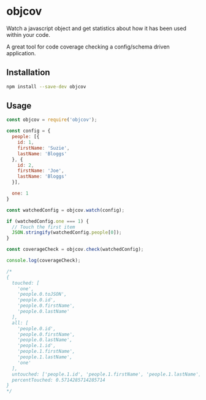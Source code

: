# objcov
Watch a javascript object and get statistics about how it has been used within your code.

A great tool for code coverage checking a config/schema driven application.

## Installation
```bash
npm install --save-dev objcov
```

## Usage
```javascript
const objcov = require('objcov');

const config = {
  people: [{
    id: 1,
    firstName: 'Suzie',
    lastName: 'Bloggs'
  }, {
    id: 2,
    firstName: 'Joe',
    lastName: 'Bloggs'
  }],

  one: 1
}

const watchedConfig = objcov.watch(config);

if (watchedConfig.one === 1) {
  // Touch the first item
  JSON.stringify(watchedConfig.people[0]);
}

const coverageCheck = objcov.check(watchedConfig);

console.log(coverageCheck);

/*
{
  touched: [
    'one',
    'people.0.toJSON',
    'people.0.id',
    'people.0.firstName',
    'people.0.lastName'
  ],
  all: [
    'people.0.id',
    'people.0.firstName',
    'people.0.lastName',
    'people.1.id',
    'people.1.firstName',
    'people.1.lastName',
    'one'
  ],
  untouched: ['people.1.id', 'people.1.firstName', 'people.1.lastName'],
  percentTouched: 0.5714285714285714
}
*/
```
